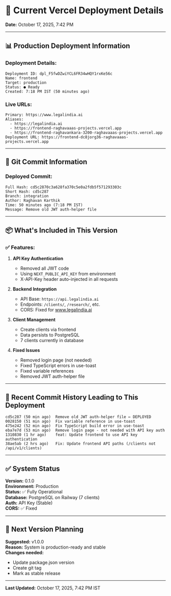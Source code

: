 # 🚀 Current Vercel Deployment Details

**Date:** October 17, 2025, 7:42 PM

---

## 📊 Production Deployment Information

### **Deployment Details:**
```
Deployment ID: dpl_F5fwDZwiYCL6FR34wHQY1rxKe56c
Name: frontend
Target: production
Status: ● Ready
Created: 7:18 PM IST (50 minutes ago)
```

### **Live URLs:**
```
Primary: https://www.legalindia.ai
Aliases:
  - https://legalindia.ai
  - https://frontend-raghavaaas-projects.vercel.app
  - https://frontend-raghavankara-3200-raghavaaas-projects.vercel.app
Deployment URL: https://frontend-dc8jorg36-raghavaaas-projects.vercel.app
```

---

## 📝 Git Commit Information

### **Deployed Commit:**
```
Full Hash: cd5c2870c3a628fa370c5e0a2fdb5f571293303c
Short Hash: cd5c287
Branch: integration
Author: Raghavan Karthik
Time: 50 minutes ago (7:18 PM IST)
Message: Remove old JWT auth-helper file
```

---

## 📦 What's Included in This Version

### **✅ Features:**
1. **API Key Authentication**
   - Removed all JWT code
   - Using `NEXT_PUBLIC_API_KEY` from environment
   - X-API-Key header auto-injected in all requests

2. **Backend Integration**
   - API Base: `https://api.legalindia.ai`
   - Endpoints: `/clients/`, `/research/`, etc.
   - CORS: Fixed for www.legalindia.ai

3. **Client Management**
   - Create clients via frontend
   - Data persists to PostgreSQL
   - 7 clients currently in database

4. **Fixed Issues**
   - Removed login page (not needed)
   - Fixed TypeScript errors in use-toast
   - Fixed variable references
   - Removed JWT auth-helper file

---

## 🔄 Recent Commit History Leading to This Deployment

```
cd5c287 (50 min ago)  Remove old JWT auth-helper file ← DEPLOYED
0028150 (51 min ago)  Fix variable reference in use-toast
475e242 (52 min ago)  Fix TypeScript build error in use-toast
eba7e7d (53 min ago)  Remove login page - not needed with API key auth
1310830 (1 hr ago)    feat: Update frontend to use API key authentication
38ae5ab (2 hrs ago)   Fix: Update frontend API paths (/clients not /api/v1/clients)
```

---

## ✅ System Status

**Version:** 0.1.0  
**Environment:** Production  
**Status:** ✅ Fully Operational  
**Database:** PostgreSQL on Railway (7 clients)  
**Auth:** API Key (Stable)  
**CORS:** ✅ Fixed  

---

## 🎯 Next Version Planning

**Suggested:** v1.0.0  
**Reason:** System is production-ready and stable  
**Changes needed:**
- Update package.json version
- Create git tag
- Mark as stable release

---

**Last Updated:** October 17, 2025, 7:42 PM IST

